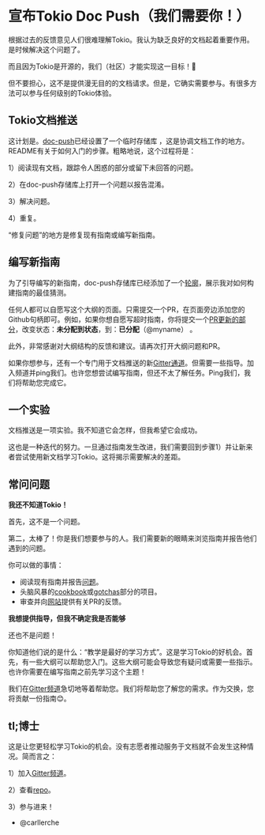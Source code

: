 # 宣布Tokio Doc Push（我们需要你！）

根据过去的反馈意见人们很难理解Tokio。我认为缺乏良好的文档起着重要作用。是时候解决这个问题了。

而且因为Tokio是开源的，我们（社区）才能实现这一目标！👏

但不要担心，这不是提供漫无目的的文档请求。但是，它确实需要参与。有很多方法可以参与任何级别的Tokio体验。

## Tokio文档推送

这计划是。[doc-push](https://github.com/tokio-rs/doc-push)已经设置了一个临时存储库 ，这是协调文档工作的地方。README有关于如何入门的步骤。粗略地说，这个过程将是：

1）阅读现有文档，跟踪令人困惑的部分或留下未回答的问题。

2）在doc-push存储库上打开一个问题以报告混淆。

3）解决问题。

4）重复。

“修复问题”的地方是修复现有指南或编写新指南。

## 编写新指南

为了引导编写的新指南，doc-push存储库已经添加了一个[轮廓](https://github.com/tokio-rs/doc-push/blob/master/outline/README.md)，展示我对如何构建指南的最佳猜测。

任何人都可以自愿写这个大纲的页面。只需提交一个PR，在页面旁边添加您的Github句柄即可。例如，如果你想自愿写超时指南，你将提交一个[PR更新的部分](https://github.com/tokio-rs/doc-push/blob/master/outline/tracking-time.md#timeouts)，改变状态：**未分配到状态**，到：**已分配**（@myname） 。

此外，非常感谢对大纲结构的反馈和建议。请再次打开大纲问题和PR。

如果你想参与，还有一个专门用于文档推送的新[Gitter通道](https://gitter.im/tokio-rs/doc-blitz)。但需要一些指导。加入频道并ping我们。也许您想尝试编写指南，但还不太了解任务。Ping我们，我们将帮助您完成它。

## 一个实验

文档推送是一项实验。我不知道它会怎样，但我希望它会成功。

这也是一种迭代的努力。一旦通过指南发生改进，我们需要回到步骤1）并让新来者尝试使用新文档学习Tokio。这将揭示需要解决的差距。

## 常问问题

**我还不知道Tokio！**

首先，这不是一个问题。

第二，太棒了！你是我们想要参与的人。我们需要新的眼睛来浏览指南并报告他们遇到的问题。

你可以做的事情：

- 阅读现有指南并报告[问题](https://github.com/tokio-rs/doc-push/issues/new)。
- 头脑风暴的[cookbook](https://github.com/tokio-rs/doc-push/issues/23)或[gotchas](https://github.com/tokio-rs/doc-push/issues/14)部分的项目。
- 审查并向[网站](https://github.com/tokio-rs/website/pulls)提供有关PR的反馈。

**我想提供指导，但我不确定我是否能够**

还也不是问题！

你知道他们说的是什么：“教学是最好的学习方式”。这是学习Tokio的好机会。首先，有一些大纲可以帮助您入门。这些大纲可能会导致您有疑问或需要一些指示。也许你需要在编写指南之前先学习这个主题！

我们在[Gitter频道](https://gitter.im/tokio-rs/doc-blitz)急切地等着帮助您。我们将帮助您了解您的需求。作为交换，您将贡献一份指南😊。

## tl;博士

这是让您更轻松学习Tokio的机会。没有志愿者推动服务于文档就不会发生这种情况。简而言之：

1）加入[Gitter频道](https://gitter.im/tokio-rs/doc-blitz)。

2）查看[repo](https://github.com/tokio-rs/doc-push)。

3）参与进来！

- @carllerche
